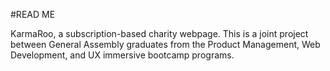 #READ ME

KarmaRoo, a subscription-based charity webpage. This is a joint project between General Assembly graduates from the Product Management, Web Development, and UX immersive bootcamp programs.